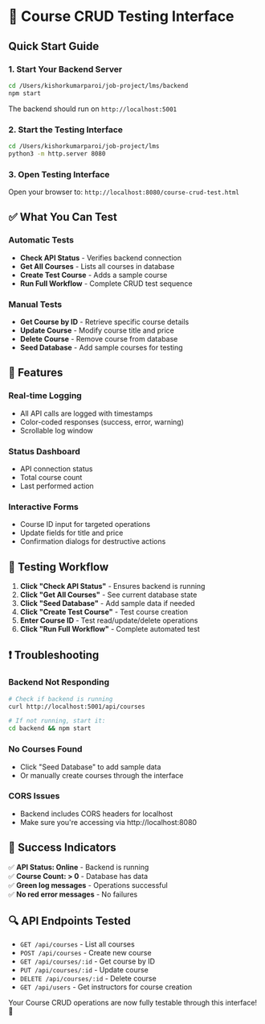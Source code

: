# 🚀 Course CRUD Testing Interface

## Quick Start Guide

### 1. Start Your Backend Server

```bash
cd /Users/kishorkumarparoi/job-project/lms/backend
npm start
```

The backend should run on `http://localhost:5001`

### 2. Start the Testing Interface

```bash
cd /Users/kishorkumarparoi/job-project/lms
python3 -m http.server 8080
```

### 3. Open Testing Interface

Open your browser to: `http://localhost:8080/course-crud-test.html`

## ✅ What You Can Test

### Automatic Tests

- **Check API Status** - Verifies backend connection
- **Get All Courses** - Lists all courses in database
- **Create Test Course** - Adds a sample course
- **Run Full Workflow** - Complete CRUD test sequence

### Manual Tests

- **Get Course by ID** - Retrieve specific course details
- **Update Course** - Modify course title and price
- **Delete Course** - Remove course from database
- **Seed Database** - Add sample courses for testing

## 🔧 Features

### Real-time Logging

- All API calls are logged with timestamps
- Color-coded responses (success, error, warning)
- Scrollable log window

### Status Dashboard

- API connection status
- Total course count
- Last performed action

### Interactive Forms

- Course ID input for targeted operations
- Update fields for title and price
- Confirmation dialogs for destructive actions

## 🧪 Testing Workflow

1. **Click "Check API Status"** - Ensures backend is running
2. **Click "Get All Courses"** - See current database state
3. **Click "Seed Database"** - Add sample data if needed
4. **Click "Create Test Course"** - Test course creation
5. **Enter Course ID** - Test read/update/delete operations
6. **Click "Run Full Workflow"** - Complete automated test

## ❗ Troubleshooting

### Backend Not Responding

```bash
# Check if backend is running
curl http://localhost:5001/api/courses

# If not running, start it:
cd backend && npm start
```

### No Courses Found

- Click "Seed Database" to add sample data
- Or manually create courses through the interface

### CORS Issues

- Backend includes CORS headers for localhost
- Make sure you're accessing via http://localhost:8080

## 🎯 Success Indicators

✅ **API Status: Online** - Backend is running  
✅ **Course Count: > 0** - Database has data  
✅ **Green log messages** - Operations successful  
✅ **No red error messages** - No failures

## 🔍 API Endpoints Tested

- `GET /api/courses` - List all courses
- `POST /api/courses` - Create new course
- `GET /api/courses/:id` - Get course by ID
- `PUT /api/courses/:id` - Update course
- `DELETE /api/courses/:id` - Delete course
- `GET /api/users` - Get instructors for course creation

Your Course CRUD operations are now fully testable through this interface! 🎉
